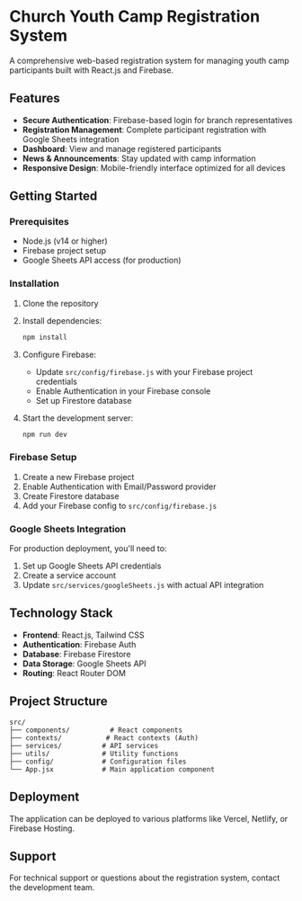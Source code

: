 # Church Youth Camp Registration System

A comprehensive web-based registration system for managing youth camp participants built with React.js and Firebase.

## Features

- **Secure Authentication**: Firebase-based login for branch representatives
- **Registration Management**: Complete participant registration with Google Sheets integration
- **Dashboard**: View and manage registered participants
- **News & Announcements**: Stay updated with camp information
- **Responsive Design**: Mobile-friendly interface optimized for all devices

## Getting Started

### Prerequisites

- Node.js (v14 or higher)
- Firebase project setup
- Google Sheets API access (for production)

### Installation

1. Clone the repository
2. Install dependencies:
   ```bash
   npm install
   ```

3. Configure Firebase:
   - Update `src/config/firebase.js` with your Firebase project credentials
   - Enable Authentication in your Firebase console
   - Set up Firestore database

4. Start the development server:
   ```bash
   npm run dev
   ```

### Firebase Setup

1. Create a new Firebase project
2. Enable Authentication with Email/Password provider
3. Create Firestore database
4. Add your Firebase config to `src/config/firebase.js`

### Google Sheets Integration

For production deployment, you'll need to:
1. Set up Google Sheets API credentials
2. Create a service account
3. Update `src/services/googleSheets.js` with actual API integration

## Technology Stack

- **Frontend**: React.js, Tailwind CSS
- **Authentication**: Firebase Auth
- **Database**: Firebase Firestore
- **Data Storage**: Google Sheets API
- **Routing**: React Router DOM

## Project Structure

```
src/
├── components/          # React components
├── contexts/           # React contexts (Auth)
├── services/          # API services
├── utils/             # Utility functions
├── config/            # Configuration files
└── App.jsx            # Main application component
```

## Deployment

The application can be deployed to various platforms like Vercel, Netlify, or Firebase Hosting.

## Support

For technical support or questions about the registration system, contact the development team.